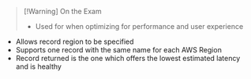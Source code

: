 
>[!Warning] On the Exam
> - Used for when optimizing for performance and user experience

- Allows record region to be specified
- Supports one record with the same name for each AWS Region
- Record returned is the one which offers the lowest estimated latency and is healthy